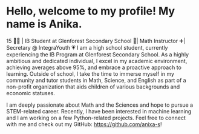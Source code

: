 <h1> Hello, welcome to my profile! My name is Anika. </h1>
15 👧🏽 | IB Student at Glenforest Secondary School 🏫| Math Instructor ➕| Secretary @ IntegraYouth 💗

<body>
  I am a high school student, currently experiencing the IB Program at Glenforest Secondary School. As a highly ambitious and dedicated individual, I excel in my academic environment, achieving averages above 95%, and embrace a proactive approach to learning. Outside of school, I take the time to immerse myself in my community and tutor students in Math, Science, and English as part of a non-profit organization that aids children of various backgrounds and economic statuses.

I am deeply passionate about Math and the Sciences and hope to pursue a STEM-related career. Recently, I have been interested in machine learning and I am working on a few Python-related projects. Feel free to connect with me and check out my GitHub: https://github.com/anixa-s!
</body>
